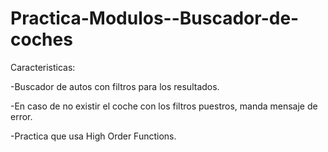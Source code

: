 # Practica-Modulos--Buscador-de-coches

Caracteristicas:

-Buscador de autos con filtros para los resultados.

-En caso de no existir el coche con los filtros puestros, manda mensaje de error.

-Practica que usa High Order Functions.
